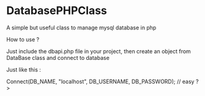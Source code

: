 # DatabasePHPClass
A simple but useful class to manage mysql database in php


How to use ? 

Just include the dbapi.php file in your project, then create an object from DataBase class and connect to database 

Just like this :

<?php
$db = new Database();
$db->Connect(DB_NAME, "localhost", DB_USERNAME, DB_PASSWORD);
// easy
?>

